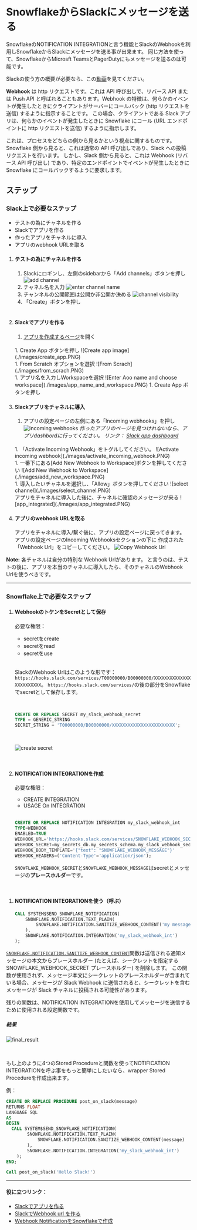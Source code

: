# SnowflakeからSlackにメッセージを送る

SnowflakeのNOTIFICATION INTEGRATIONと言う機能とSlackのWebhookを利用しSnowflakeからSlackにメッセージを送る事が出来ます。
同じ方法を使って、SnowflakeからMicrosft TeamsとPagerDutyにもメッセージを送るのは可能です。

Slackの使う方の概要が必要なら、この[動画][Slack_overview_ja]を見てください。

**Webhook** は http リクエストです。これは API 呼び出しで、リバース API または Push API と呼ばれることもあります。Webhook の特徴は、何らかのイベントが発生したときにクライアントがサーバーにコールバック (http リクエストを送信) するように指示することです。
この場合、クライアントである Slack アプリは、何らかのイベントが発生したときに Snowflake にコール (URL エンドポイントに http リクエストを送信) するように指示します。

これは、プロセスをどちらの側から見るかという視点に関するものです。
Snowflake 側から見ると、これは通常の API 呼び出しであり、Slack への投稿リクエストを行います。
しかし、Slack 側から見ると、これは Webhook (リバース API 呼び出し) であり、特定のエンドポイントでイベントが発生したときに Snowflake にコールバックするように要求します。
<br/>

## ステップ

### Slack上で必要なステップ
- テストの為にチャネルを作る
- Slackでアプリを作る
- 作ったアプリをチャネルに導入
- アプリのwebhook URLを取る


1. #### テストの為にチャネルを作る
    1. Slackにロギンし、左側のsidebarから「Add channels」ボタンを押し
        ![add channel](./images/add_channel.PNG)
        <br/>
    1. チャネル名を入力
        ![enter channel name](./images/channel_name.PNG)
        <br/>
    1. チャンネルの公開範囲は公開か非公開か決める
        ![channel visibility](./images/channel_privacy.PNG)
        <br/>
    1. 「Create」ボタンを押し
    <br/>


1. #### Slackでアプリを作る
    1. [アプリを作成するページ](https://api.slack.com/apps)を開く
    <br/>
    1. Create App ボタンを押し
    ![Create app image](./images/create_app.PNG)
    <br/>
    1. From Scratch オプションを選択
    ![From Scrach](./images/from_scrach.PNG)
    <br/>
    1. アプリ名を入力しWorkspaceを選択
    ![Enter Aoo name and choose workspace](./images/app_name_and_workspace.PNG)
    1. Create App ボタンを押し
    <br/>


1. #### Slackアプリをチャネルに導入
    1.  アプリの設定ページの左側にある「Incoming webhooks」を押し
    ![incoming webhooks](./images/incoming_webhooks.PNG)
    _作ったアプリのページを見つけれないなら、アプリdashbordに行ってください。_
    _リンク： [Slack app dashboard](https://api.slack.com/apps)_
    <br/>
    1. 「Activate Incoming Webhook」をトグルしてください。
    ![Activate incoming webhook](./images/activate_incoming_webhook.PNG)
    <br/>
    1. 一番下にある[Add New Webhook to Workspace]ボタンを押してください
    ![Add New Webhook to Workspace](./images/add_new_workspace.PNG)
    <br/>
    1. 導入したいチャネルを選択し、「Allow」ボタンを押してください
    ![select channel](./images/select_channel.PNG)
    <br/>
    アプリをチャネルに導入した後に、チャネルに確認のメッセージが来る
    ![app_integrated](./images/app_integrated.PNG)
    <br/>

1. #### アプリのwebhook URLを取る
    アプリをチャネルに導入/繋ぐ後に、アプリの設定ページに戻ってきます。
    アプリの設定ページのIncoming Webhooksセクションの下に
    作成された「Webhook Url」をコピーしてください。
    ![Copy Webhook Url](./images/webhook_url.PNG)

__Note:__ 各チャネルは自分の特別な Webhook Urlがあります。
と言うのは、テストの後に、アプリを本当のチャネルに導入したら、そのチャネルのWebhook Urlを使うべきです。




---

### Snowflake上で必要なステップ

1. #### WebhookのトケンをSecretとして保存
    必要な権限：
    - secretをcreate
    - secretをread
    - secretをuse
    <br/>

    SlackのWebhook Urlはこのような形です： `https://hooks.slack.com/services/T00000000/B00000000/XXXXXXXXXXXXXXXXXXXXXXXX`。
    `https://hooks.slack.com/services/`の後の部分をSnowflakeでsecretとして保存します。
    
    <br/>

    ```SQL
    CREATE OR REPLACE SECRET my_slack_webhook_secret
    TYPE = GENERIC_STRING
    SECRET_STRING = 'T00000000/B00000000/XXXXXXXXXXXXXXXXXXXXXXXX';
    ```
    <br/>

    ![create secret](./images/secret_created.PNG)

    <br/>

1. #### NOTIFICATION INTEGRATIONを作成
    必要な権限：
    - CREATE INTEGRATION
    - USAGE On INTEGRATION

    <br/>

    ```SQL
    CREATE OR REPLACE NOTIFICATION INTEGRATION my_slack_webhook_int
    TYPE=WEBHOOK
    ENABLED=TRUE
    WEBHOOK_URL='https://hooks.slack.com/services/SNOWFLAKE_WEBHOOK_SECRET'
    WEBHOOK_SECRET=my_secrets_db.my_secrets_schema.my_slack_webhook_secret
    WEBHOOK_BODY_TEMPLATE='{"text": "SNOWFLAKE_WEBHOOK_MESSAGE"}'
    WEBHOOK_HEADERS=('Content-Type'='application/json');
    ```

    `SNOWFLAKE_WEBHOOK_SECRET`と`SNOWFLAKE_WEBHOOK_MESSAGE`はsecretとメッセージの**プレースホルダー**です。
  
  <br/>

1. #### NOTIFICATION INTEGRATIONを使う（呼ぶ）

 
    ```SQL
    CALL SYSTEM$SEND_SNOWFLAKE_NOTIFICATION(
        SNOWFLAKE.NOTIFICATION.TEXT_PLAIN(
            SNOWFLAKE.NOTIFICATION.SANITIZE_WEBHOOK_CONTENT('my message')
        ),
        SNOWFLAKE.NOTIFICATION.INTEGRATION('my_slack_webhook_int')
    );
    ```

[`SNOWFLAKE.NOTIFICATION.SANITIZE_WEBHOOK_CONTENT`](https://docs.snowflake.com/en/sql-reference/functions/sanitize_webhook_content)関数は送信される通知メッセージの本文からプレースホルダー (たとえば、シークレットを指定する SNOWFLAKE_WEBHOOK_SECRET プレースホルダー) を削除します。
この関数が使用されず、メッセージ本文にシークレットのプレースホルダーが含まれている場合、メッセージが Slack Webhook に送信されると、シークレットを含むメッセージが Slack チャネルに投稿される可能性があります。

残りの関数は、NOTIFICATION INTEGRATIONを使用してメッセージを送信するために使用される設定関数です。

##### 結果

![final_result](./images/final_result.PNG)

<br/>

もし上のように4つのStored Procedureと関数を使ってNOTIFICATION INTEGRATIONを呼ぶ事をもっと簡単にしたいなら、wrapper Stored Procedureを作成出来ます。

例：

```SQL
CREATE OR REPLACE PROCEDURE post_on_slack(message)
RETURNS FLOAT
LANGUAGE SQL
AS
BEGIN
  CALL SYSTEM$SEND_SNOWFLAKE_NOTIFICATION(
        SNOWFLAKE.NOTIFICATION.TEXT_PLAIN(
            SNOWFLAKE.NOTIFICATION.SANITIZE_WEBHOOK_CONTENT(message)
        ),
        SNOWFLAKE.NOTIFICATION.INTEGRATION('my_slack_webhook_int')
    );
END;

Call post_on_slack('Hello Slack!')
```

---
#### 役に立つリンク：

- [Slackでアプリを作る](https://api.slack.com/quickstart)
- [SlackでWebhook url を作る](https://api.slack.com/messaging/webhooks)
- [Webhook NotificationをSnowflakeで作成](https://docs.snowflake.com/en/user-guide/notifications/webhook-notifications)

[Slack_overview_en]:https://www.youtube.com/watch?v=RRxQQxiM7AA
[Slack_overview_ja]:https://www.youtube.com/watch?v=cIDEPwOxQ2Y